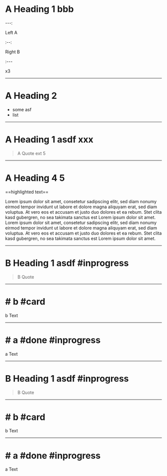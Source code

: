 # A Heading 1 bbb

---:

Left A

:--:

Right B

:---

x3

---

# A Heading 2

- some asf
- list

---

# A Heading 1 asdf xxx

> A Quote ext 5

---

# A Heading 4 5

==highlighted text==

Lorem ipsum dolor sit amet, consetetur sadipscing elitr, sed diam nonumy eirmod tempor invidunt ut labore et dolore magna aliquyam erat, sed diam voluptua. At vero eos et accusam et justo duo dolores et ea rebum. Stet clita kasd gubergren, no sea takimata sanctus est Lorem ipsum dolor sit amet. Lorem ipsum dolor sit amet, consetetur sadipscing elitr, sed diam nonumy eirmod tempor invidunt ut labore et dolore magna aliquyam erat, sed diam voluptua. At vero eos et accusam et justo duo dolores et ea rebum. Stet clita kasd gubergren, no sea takimata sanctus est Lorem ipsum dolor sit amet.

---

# B Heading 1 asdf #inprogress

> B Quote

---

# # b #card

b Text

---

# # a #done #inprogress

a Text

---

# B Heading 1 asdf #inprogress

> B Quote

---

# # b #card

b Text

---

# # a #done #inprogress

a Text
